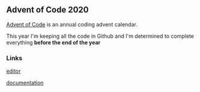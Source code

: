 ## Advent of Code 2020

[Advent of Code](https://adventofcode.com/) is an annual coding advent calendar.

This year I'm keeping all the code in Github and I'm determined 
to complete everything **before the end of the year**

### Links

[editor](https://github.com/thyphenj/AoC20/edit/master/README.md)

[documentation](https://docs.github.com/categories/github-pages-basics/)

